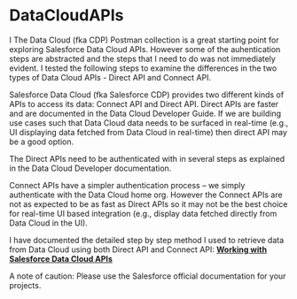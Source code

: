 # DataCloudAPIs

I The  Data Cloud (fka CDP) Postman collection is a great starting point for exploring Salesforce Data Cloud APIs. However some of the auhentication steps are abstracted and the steps  that I need to do was not immediately evident.  I tested the following steps to examine the differences in the two types of Data Cloud APIs - Direct API and Connect API.

Salesforce Data Cloud (fka Salesforce CDP) provides two different kinds of APIs to access its data: Connect API and Direct API.
Direct APIs are faster and are documented in the Data Cloud Developer Guide. If we are building use cases such that Data Cloud data needs to be surfaced in real-time (e.g., UI displaying data fetched from Data Cloud in real-time) then direct API may be a good option.

The Direct APIs need to be authenticated with in several steps as explained in the Data Cloud Developer documentation.

Connect APIs have a simpler authentication process – we simply authenticate with the Data Cloud home org. However the Connect APIs are not as expected to be as fast as Direct APIs so it may not be the best choice for real-time UI based integration (e.g., display data fetched directly from Data Cloud in the UI). 

I have documented the detailed step by step method I used to retrieve data from Data Cloud using both Direct API and Connect API: <a href="https://www.appcloud101.com/working-with-salesforce-data-cloud-apis/"> <strong> Working with Salesforce Data Cloud APIs</strong> </a> 

A note of caution: Please use the Salesforce official documentation for your projects.



